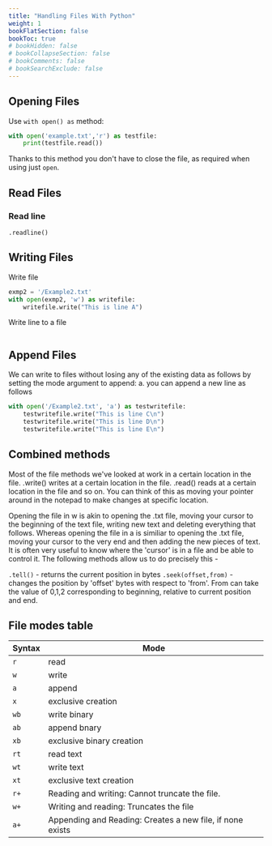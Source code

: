 ```yaml
---
title: "Handling Files With Python"
weight: 1
bookFlatSection: false
bookToc: true
# bookHidden: false
# bookCollapseSection: false
# bookComments: false
# bookSearchExclude: false
---
```


## Opening Files

Use `with open() as` method:

```python
with open('example.txt','r') as testfile:
    print(testfile.read())
```

Thanks to this method you don't have to close the file, as required when using just `open`.

## Read Files


### Read line

`.readline()`


## Writing Files

Write file

```python
exmp2 = '/Example2.txt'
with open(exmp2, 'w') as writefile:
    writefile.write("This is line A")
```

Write line to a file

```python

```

## Append Files

We can write to files without losing any of the existing data as follows by setting the mode argument to append: a. you can append a new line as follows

```python
with open('/Example2.txt', 'a') as testwritefile:
    testwritefile.write("This is line C\n")
    testwritefile.write("This is line D\n")
    testwritefile.write("This is line E\n")

```


## Combined methods

Most of the file methods we've looked at work in a certain location in the file. .write() writes at a certain location in the file. .read() reads at a certain location in the file and so on. You can think of this as moving your pointer around in the notepad to make changes at specific location.

Opening the file in w is akin to opening the .txt file, moving your cursor to the beginning of the text file, writing new text and deleting everything that follows. Whereas opening the file in a is similiar to opening the .txt file, moving your cursor to the very end and then adding the new pieces of text.
It is often very useful to know where the 'cursor' is in a file and be able to control it. The following methods allow us to do precisely this -

`.tell()` - returns the current position in bytes
`.seek(offset,from)` - changes the position by 'offset' bytes with respect to 'from'. From can take the value of 0,1,2 corresponding to beginning, relative to current position and end.

## File modes table

| Syntax      | Mode |
| ----------- | ----------- |
| `r`   | read      |
| `w`  | write        | 
| `a`  | append       | 
| `x` | exclusive creation |
| `wb` | write binary |
| `ab` | append bnary |
| `xb` | exclusive binary creation |
| `rt` | read text | 
| `wt` | write text |
| `xt` | exclusive text creation |
| `r+` | Reading and writing: Cannot truncate the file. |
|  `w+`  | Writing and reading: Truncates the file |
|  `a+`   | Appending and Reading: Creates a new file, if none exists |


